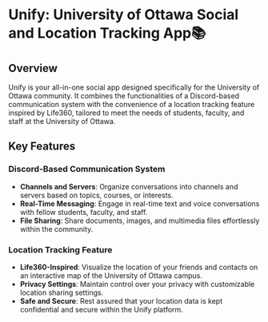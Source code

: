 # Unify: University of Ottawa Social and Location Tracking App📚

## Overview

Unify is your all-in-one social app designed specifically for the University of Ottawa community. It combines the functionalities of a Discord-based communication system with the convenience of a location tracking feature inspired by Life360, tailored to meet the needs of students, faculty, and staff at the University of Ottawa.

## Key Features

### Discord-Based Communication System

- **Channels and Servers**: Organize conversations into channels and servers based on topics, courses, or interests.
- **Real-Time Messaging**: Engage in real-time text and voice conversations with fellow students, faculty, and staff.
- **File Sharing**: Share documents, images, and multimedia files effortlessly within the community.

### Location Tracking Feature

- **Life360-Inspired**: Visualize the location of your friends and contacts on an interactive map of the University of Ottawa campus.
- **Privacy Settings**: Maintain control over your privacy with customizable location sharing settings.
- **Safe and Secure**: Rest assured that your location data is kept confidential and secure within the Unify platform.

